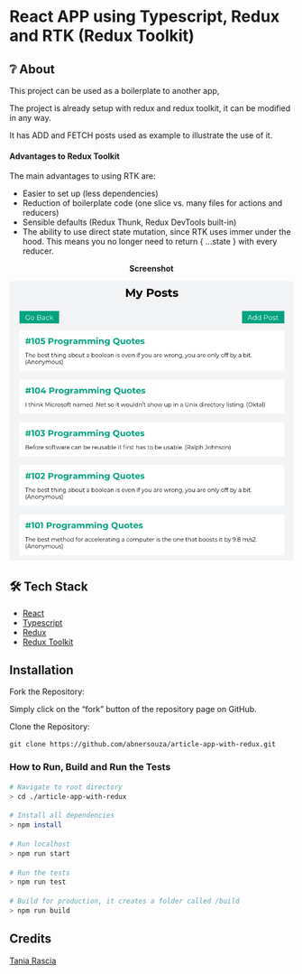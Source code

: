 # React APP using Typescript, Redux and RTK (Redux Toolkit)

## ❔ About

This project can be used as a boilerplate to another app,

The project is already setup with redux and redux toolkit, it can be modified in any way.

It has ADD and FETCH posts used as example to illustrate the use of it.

#### Advantages to Redux Toolkit

The main advantages to using RTK are:

- Easier to set up (less dependencies)
- Reduction of boilerplate code (one slice vs. many files for actions and reducers)
- Sensible defaults (Redux Thunk, Redux DevTools built-in)
- The ability to use direct state mutation, since RTK uses immer under the hood. This means you no longer need to return { ...state } with every reducer.

<p align="center"><b>Screenshot</b></p>
<p align="center">
  <img src="https://github.com/abnersouza/article-app-with-redux/blob/master/public/assets/screenshots/post.png" alt="Screenshot" />
</p>

## 🛠 Tech Stack

- [React](https://reactjs.org/)
- [Typescript](https://www.typescriptlang.org/)
- [Redux](https://redux.js.org/basics/usage-with-react)
- [Redux Toolkit](https://redux-toolkit.js.org/introduction/quick-start)

## Installation

Fork the Repository:

Simply click on the “fork” button of the repository page on GitHub.

Clone the Repository:

```
git clone https://github.com/abnersouza/article-app-with-redux.git
```

### How to Run, Build and Run the Tests

```bash
# Navigate to root directory
> cd ./article-app-with-redux

# Install all dependencies
> npm install

# Run localhost
> npm run start

# Run the tests
> npm run test

# Build for production, it creates a folder called /build
> npm run build

```

## Credits

[Tania Rascia](https://www.taniarascia.com/redux-react-guide/)
